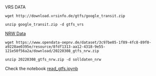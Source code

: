 VRS DATA

`wget http://download.vrsinfo.de/gtfs/google_transit.zip`

`unzip google_transit.zip -d gtfs_vrs`

[NRW Data](https://www.opendata-oepnv.de/ht/de/organisation/bundeslaender/nrw/startseite?tx_vrrkit_view%5Bdataset_name%5D=soll-fahrplandaten-nrw&tx_vrrkit_view%5Baction%5D=details&tx_vrrkit_view%5Bcontroller%5D=View)

`wget https://www.opendata-oepnv.de/dataset/3c97be05-1f89-4fc8-89f0-a9228ae0395e/resource/8fdf1313-aa12-4318-9e55-121e50f56a2a/download/20220308_gtfs_nrw.zip`

`unzip 20220308_gtfs_nrw.zip -d solldaten_nrw`

Check the notebook [read_gtfs.ipynb](https://github.com/kratum/open_geodata_nrw/blob/master/06_get_gtfs_nrw.ipynb)
